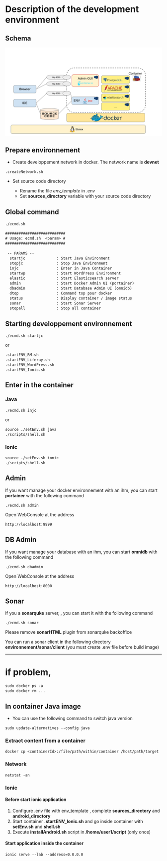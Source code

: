 # Description of the development environment

## Schema 

![Description of the development environment](./resources/Archi_Environnement_DEV.svg)


## Prepare environnement 

- Create developpement network in docker. The network name is **devnet**

```
.createNetwork.sh
```

- Set source code directory

  + Rename the file *env_template* in .env
  + Set **sources_directory** variable with your source code directory

## Global command 

```
./ecmd.sh
```
 
``` 
###########################
# Usage: ecmd.sh  <param> #
###########################
 
 -- PARAMS -- 
  startjc              : Start Java Environment
  stopjc               : Stop Java Environment
  injc                 : Enter in Java Container
  startwp              : Start WordPress Environment
  elastic              : Start Elasticsearch server
  admin                : Start Docker Admin UI (portainer)
  dbadmin              : Start Database Admin UI (omnidb)
  dtop                 : Command top pour docker
  status               : Display container / image status
  sonar                : Start Sonar Server
  stopall              : Stop all container
```


## Starting developpement environnement

```
./ecmd.sh startjc
```
or
```
.startENV_RM.sh
.startENV_Liferay.sh
.startENV_WordPress.sh
.startENV_Ionic.sh
```

## Enter in the container

### Java 

```
./ecmd.sh injc
```

or


```
source ./setEnv.sh java
./scripts/shell.sh
```

### Ionic 

```
source ./setEnv.sh ionic
./scripts/shell.sh
```

## Admin

If you want manage your docker environnement with an ihm, you can start **portainer** with the following command

```
./ecmd.sh admin
```

Open WebConsole at the address
```
http://localhost:9999
```

## DB Admin

If you want manage your database with an ihm, you can start **omnidb** with the following command

```
./ecmd.sh dbadmin
```

Open WebConsole at the address
```
http://localhost:8000
```

## Sonar

If you a **sonarquke** server, , you can start it with the following command

```
./ecmd.sh sonar
```

Please remove **sonarHTML** plugin from sonarquke backoffice

You can run a sonar client in the following directory **environnement/sonar/client**
(you must create .env file before build image)

---
# if problem,

```
sudo docker ps -a
sudo docker rm ...
```

## In container Java image
- You can use the following command to switch java version
```
sudo update-alternatives --config java
```


### Extract content from a container
```
docker cp <containerId>:/file/path/within/container /host/path/target
```


### Network
```
netstat -an
```


### Ionic

#### Before start ionic application

  1. Configure .env file with env_template , complete **sources_directory** and **android_directory**
  2. Start container **.startENV_Ionic.sh** and go inside container with **setEnv.sh** and **shell.sh** 
  3. Execute **installAndroid.sh** script in **/home/user1/script** (only once)

#### Start application inside the container

```
ionic serve --lab --address=0.0.0.0
```